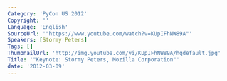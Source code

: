 ```yaml
---
Category: 'PyCon US 2012'
Copyright: ''
Language: 'English'
SourceUrl: '"https://www.youtube.com/watch?v=KUpIFhNW89A"'
Speakers: [Stormy Peters]
Tags: []
ThumbnailUrl: 'http://img.youtube.com/vi/KUpIFhNW89A/hqdefault.jpg'
Title: '"Keynote: Stormy Peters, Mozilla Corporation"'
date: '2012-03-09'
---
```



